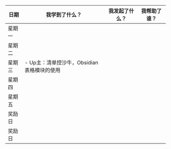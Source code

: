 
| 日期  | 我学到了什么？                         | 我发起了什么？ | 我帮助了谁？ |
| --- | ------------------------------- | ------- | ------ |
| 星期一 |                                 |         |        |
| 星期二 |                                 |         |        |
| 星期三 | - Up主：清单控沙牛，Obsidian表格模块的使用<br> |         |        |
| 星期四 |                                 |         |        |
| 星期五 |                                 |         |        |
| 奖励日 |                                 |         |        |
| 奖励日 |                                 |         |        |

